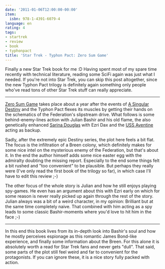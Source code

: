 ```yaml
---
date: '2011-01-06T12:00:00-00:00'
item:
  isbn: 978-1-4391-6079-4
language: en
rating: 4
tags:
- startrek
- review
- book
- typhonpact
title: 'Star Trek - Typhon Pact: Zero Sum Game'
---
```



Finally a new Star Trek book for me :D Having spent most of my spare time
recently with technical literature, reading some SciFi again was just what I
needed. If you're not into Star Trek, you can skip this post altogether, since
the new Typhon Pact trilogy is definitely again something only people who've
read tons of other Star Trek stuff can really appreciate.

----------------------

[Zero Sum Game][zsg] takes place about a year after the events of [A Singular
Destiny][asd] and the Typhon Pact flexes its muscles by getting their hands on the
schematics of the Federation's slipstream drive. What follows is some
behind-enemy-lines action with Julian Bashir and his old flame, the also
genetically enhanced [Sarina Douglas][sar] with Ezri Dax and the [USS Aventine][uav]
acting as backup.

Sadly, after the extremely epic Destiny series, the plot here feels a bit flat.
The focus is the infiltration of a Breen colony, which definitely makes for some
nice intel on the mysterious enemy of the Federation, but that's about it. In
the end the author himself adds some nice easter egg with the admiralty doubting
the missing report. Especially to the end some things felt a bit rushed and "too
convenient" to be plausible. But perhaps they really were (I've only read the
first book of the trilogy so far), in which case I'll have to edit this review
;-)

The other focus of the whole story is Julian and how he still enjoys playing
spy-games. He even has an argument about this with Ezri early on which for some
reason is never really picked up again through the rest of the story. Julian
always was a bit of a weird character, in my opinion: Brilliant but at the same
time completely naive. That combined with him acting as a spy leads to some
classic Bashir-moments where you'd love to hit him in the face ;-)

-----------------

In this end this book lives from its in-depth look into Bashir's soul and how he
mostly perceives espionage as this romantic James Bond-like experience, and
finally some information about the Breen. For this alone it is absolutely worth
a read for Star Trek fans and never gets "dull". That said, some parts of the
plot still feel weird and far to convenient for the protagonists. If you can
ignore these, it is a nice story fully packed with action.

[asd]: http://memory-beta.wikia.com/wiki/A_Singular_Destiny
[sar]: http://memory-beta.wikia.com/wiki/Sarina_Douglas
[uav]: http://memory-beta.wikia.com/wiki/USS_Aventine
[zsg]: http://memory-beta.wikia.com/wiki/Zero_Sum_Game